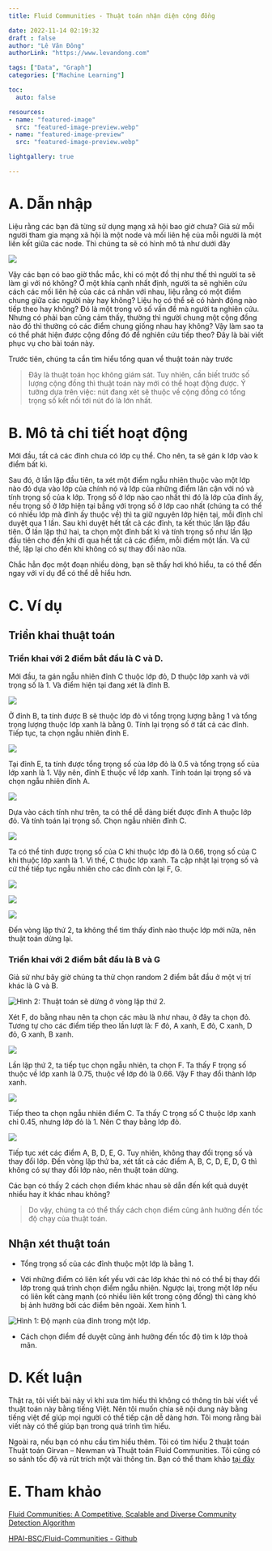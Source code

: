 ```yaml
---
title: Fluid Communities - Thuật toán nhận diện cộng đồng

date: 2022-11-14 02:19:32
draft : false
author: "Lê Văn Đông"
authorLink: "https://www.levandong.com"

tags: ["Data", "Graph"]
categories: ["Machine Learning"]

toc:
  auto: false

resources:
- name: "featured-image"
  src: "featured-image-preview.webp"
- name: "featured-image-preview"
  src: "featured-image-preview.webp"

lightgallery: true

---
```


# A. Dẫn nhập

Liệu rằng các bạn đã từng sử dụng mạng xã hội bao giờ chưa? Giả sử mỗi người tham gia mạng xã hội là một node và mối liên hệ của mỗi người là một liên kết giữa các node. Thì chúng ta sẽ có hình mô tả như dưới đây

![](cong-dong.webp)

Vậy các bạn có bao giờ thắc mắc, khi có một đồ thị như thế thì người ta sẽ làm gì với nó không? Ở một khía cạnh nhất định, người ta sẽ nghiên cứu cách các mối liên hệ của các cá nhân với nhau, liệu rằng có một điểm chung giữa các người này hay không? Liệu họ có thể sẽ có hành động nào tiếp theo hay không? Đó là một trong vô số vấn đề mà người ta nghiên cứu. Nhưng có phải bạn cũng cảm thấy, thường thì người chung một cộng đồng nào đó thì thường có các điểm chung giống nhau hay không? Vậy làm sao ta có thể phát hiện được cộng đồng đó để nghiên cứu tiếp theo? Đây là bài viết phục vụ cho bài toán này.

Trước tiên, chúng ta cần tìm hiểu tổng quan về thuật toán này trước

>  Đây là thuật toán học không giám sát. Tuy nhiên, cần biết trước số lượng cộng đồng thì thuật toán này mới có thể hoạt động được. Ý tưởng dựa trên việc: nút đang xét sẽ thuộc về cộng đồng có tổng trọng số kết nối tới nút đó là lớn nhất.


# B. Mô tả chi tiết hoạt động

Mới đầu, tất cả các đỉnh chưa có lớp cụ thể. Cho nên, ta sẽ gán k lớp vào k điểm bất kì.

Sau đó, ở lần lặp đầu tiên, ta xét một điểm ngẫu nhiên thuộc vào một lớp nào đó dựa vào lớp của chính nó và lớp của những điểm lân cận với nó và tính trọng số của k lớp. Trọng số ở lớp nào cao nhất thì đó là lớp của đỉnh ấy, nếu trọng số ở lớp hiện tại bằng với trọng số ở lớp cao nhất (chúng ta có thể có nhiều lớp mà đỉnh ấy thuộc về) thì ta giữ nguyên lớp hiện tại, mỗi đỉnh chỉ duyệt qua 1 lần. Sau khi duyệt hết tất cả các đỉnh, ta kết thúc lần lặp đầu tiên. Ở lần lặp thứ hai, ta chọn một đỉnh bất kì và tính trọng số như lần lặp đầu tiên cho đến khi đi qua hết tất cả các điểm, mỗi điểm một lần. Và cứ thế, lặp lại cho đến khi không có sự thay đổi nào nữa.

Chắc hẳn đọc một đoạn nhiều dòng, bạn sẽ thấy hơi khó hiểu, ta có thể đến ngay với ví dụ để có thể dễ hiểu hơn.

# C. Ví dụ

## Triển khai thuật toán

### Triển khai với 2 điềm bắt đầu là C và D.

Mới đầu, ta gán ngẫu nhiên đỉnh C thuộc lớp đỏ, D thuộc lớp xanh và với trọng số là 1. Và điểm hiện tại đang xét là đỉnh B.

![](1.webp)

Ở đỉnh B, ta tính được B sẽ thuộc lớp đỏ vì tổng trọng lượng bằng 1 và tổng trọng lượng thuộc lớp xanh là bằng 0. Tính lại trọng số ở tất cả các đỉnh. Tiếp tục, ta chọn ngẫu nhiên đỉnh E.

![](2.webp)

Tại đỉnh E, ta tính được tổng trọng số của lớp đỏ là 0.5 và tổng trọng số của lớp xanh là 1. Vậy nên, đỉnh E thuộc về lớp xanh. Tính toán lại trọng số và chọn ngẫu nhiên đỉnh A.

![](3.webp)

Dựa vào cách tính như trên, ta có thể dễ dàng biết được đỉnh A thuộc lớp đỏ. Và tính toán lại trọng số. Chọn ngẫu nhiên đỉnh C.

![](4.webp)

Ta có thể tính được trọng số của C khi thuộc lớp đỏ là 0.66, trọng số của C khi thuộc lớp xanh là 1. Vì thế, C thuộc lớp xanh. Ta cập nhật lại trọng số và cứ thế tiếp tục ngẫu nhiên cho các đỉnh còn lại F, G.

![](5.webp)

![](6.webp)

![](7.webp)

Đến vòng lặp thứ 2, ta không thể tìm thấy đỉnh nào thuộc lớp mới nữa, nên thuật toán dừng lại.


### Triển khai với 2 điểm bắt đầu là B và G

Giả sử như bây giờ chúng ta thử chọn random 2 điểm bắt đầu ở một vị trí khác là G và B.

![Hình 2: Thuật toán sẽ dừng ở vòng lặp thứ 2.](9.webp)

Xét F, do bằng nhau nên ta chọn các màu là như nhau, ở đây ta chọn đỏ. Tương tự cho các điểm tiếp theo lần lượt là: F đỏ, A xanh, E đỏ, C xanh, D đỏ, G xanh, B xanh.

![](10.webp)

Lần lặp thứ 2, ta tiếp tục chọn ngẫu nhiên, ta chọn F. Ta thấy F trọng số thuộc về lớp xanh là 0.75, thuộc về lớp đỏ là 0.66. Vậy F thay đổi thành lớp xanh.

![](11.webp)

Tiếp theo ta chọn ngẫu nhiên điểm C. Ta thấy C trọng số C thuộc lớp xanh chỉ 0.45, nhưng lớp đỏ là 1. Nên C thay bằng lớp đỏ.

![](12.webp)

Tiếp tục xét các điểm A, B, D, E, G. Tuy nhiên, không thay đổi trọng số và thay đổi lớp. Đến vòng lặp thứ ba, xét tất cả các điểm A, B, C, D, E, D, G thì không có sự thay đổi lớp nào, nên thuật toán dừng.

Các bạn có thấy 2 cách chọn điểm khác nhau sẽ dẫn đến kết quả duyệt nhiều hay ít khác nhau không? 

> Do vậy, chúng ta có thể thấy cách chọn điểm cũng ảnh hưởng đến tốc độ chạy của thuật toán.

## Nhận xét thuật toán

- Tổng trọng số của các đỉnh thuộc một lớp là bằng 1.

- Với những điểm có liên kết yếu với các lớp khác thì nó có thể bị thay đổi lớp trong quá trình chọn điểm ngẫu nhiên. Ngược lại, trong một lớp nếu có liên kết càng mạnh (có nhiều liên kết trong cộng đồng) thì càng khó bị ảnh hưởng bởi các điểm bên ngoài. Xem hình 1.

![Hình 1: Độ mạnh của đỉnh trong một lớp.](8.webp)

- Cách chọn điểm để duyệt cũng ảnh hưởng đến tốc độ tìm k lớp thoả mãn.

# D. Kết luận

Thật ra, tôi viết bài này vì khi xưa tìm hiểu thì không có thông tin bài viết về thuật toán này bằng tiếng Việt. Nên tôi muốn chia sẽ nội dung này bằng tiếng việt để giúp mọi người có thể tiếp cận dễ dàng hơn. Tôi mong rằng bài viết này có thể giúp bạn trong quá trình tìm hiểu.

Ngoài ra, nếu bạn có nhu cầu tìm hiểu thêm. Tôi có tìm hiểu 2 thuật toán Thuật toán Girvan – Newman và Thuật toán Fluid Communities. Tôi cũng có so sánh tốc độ và rút trích một vài thông tin. Bạn có thể tham khảo [tại đây](https://1drv.ms/b/s!Ar_yOq_BzQ59hY53jEYkl_cOdw6Y-w?e=V4sFFb)

# E. Tham khảo

[Fluid Communities: A Competitive, Scalable and Diverse Community Detection Algorithm](https://www.pnas.org/doi/epdf/10.1073/pnas.122653799)

[HPAI-BSC/Fluid-Communities - Github](https://github.com/HPAI-BSC/Fluid-Communities)
